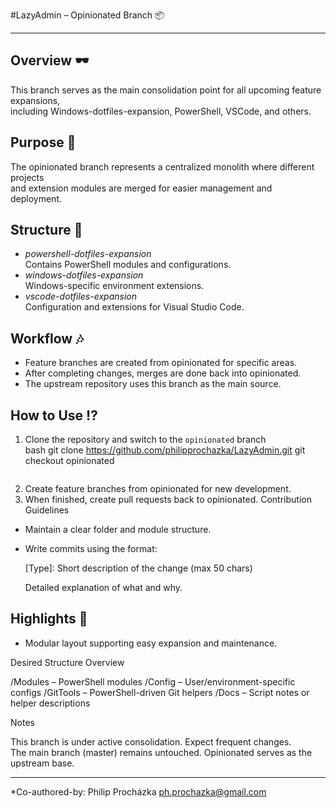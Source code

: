#LazyAdmin – Opinionated Branch 📦
___________________________________

## Overview 🕶
This branch serves as the main consolidation point for all upcoming feature expansions,  
including Windows-dotfiles-expansion, PowerShell, VSCode, and others.

## Purpose 🎈
The opinionated branch represents a centralized monolith where different projects  
and extension modules are merged for easier management and deployment.

## Structure 👀
- *powershell-dotfiles-expansion*  
  Contains PowerShell modules and configurations.
- *windows-dotfiles-expansion*  
  Windows-specific environment extensions.
- *vscode-dotfiles-expansion*  
  Configuration and extensions for Visual Studio Code.

## Workflow 🎶
- Feature branches are created from opinionated for specific areas.
- After completing changes, merges are done back into opinionated.
- The upstream repository uses this branch as the main source.

## How to Use ⁉
1. Clone the repository and switch to the `opinionated` branch  
   bash
   git clone https://github.com/philipprochazka/LazyAdmin.git
   git checkout opinionated
   ```
2. Create feature branches from opinionated for new development.
3. When finished, create pull requests back to opinionated.
Contribution Guidelines
- Maintain a clear folder and module structure.
- Write commits using the format:
  
  [Type]: Short description of the change (max 50 chars)
  
  Detailed explanation of what and why.
  

## Highlights 🎉

- Modular layout supporting easy expansion and maintenance.

Desired Structure Overview


/Modules      – PowerShell modules
/Config       – User/environment-specific configs
/GitTools     – PowerShell-driven Git helpers
/Docs         – Script notes or helper descriptions


Notes

This branch is under active consolidation. Expect frequent changes.  
The main branch (master) remains untouched. Opinionated serves as the upstream base.

---

*Co-authored-by: Philip Procházka <ph.prochazka@gmail.com>
